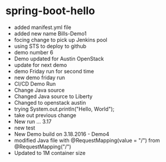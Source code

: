# spring-boot-hello
* added manifest.yml file
* added new name Bills-Demo1
* focing change to pick up Jenkins pool
* using STS to deploy to github
* demo number 6
* Demo updated for Austin OpenStack
* update for next demo
* demo Friday run for second time
* new demo friday run
* CI/CD Demo Run 
* Change Java source
* Changed Java source to Liberty
* Changed to openstack austin 
* trying System.out.println("Hello, World"); 
* take out previous change
* New run ... 3.17
* new test
* New Demo build on 3.18.2016 - Demo4
* modified Java file with @RequestMapping(value = "/") from @RequestMapping("/")
* Updated to 1M container size